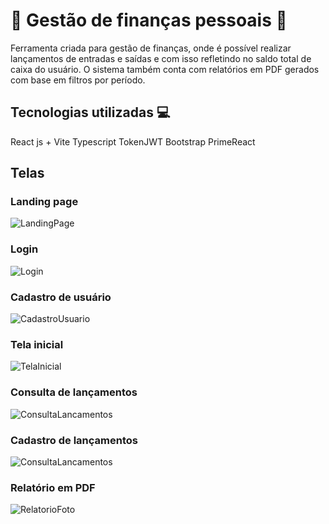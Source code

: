 # :money_with_wings: Gestão de finanças pessoais :money_with_wings:
Ferramenta criada para gestão de finanças, onde é possível realizar lançamentos de entradas e saídas e com isso refletindo no saldo total de caixa do usuário. O sistema também conta com relatórios em PDF gerados com base em filtros por período.

## Tecnologias utilizadas :computer:
React js + Vite
Typescript
TokenJWT
Bootstrap
PrimeReact

## Telas 
### Landing page
![LandingPage](https://github.com/Aleeeeeh/Minhas-finances-Front-end/assets/58706720/7cd75686-bd59-4ea1-ad25-9f929ec2e0b5)

### Login
![Login](https://github.com/Aleeeeeh/Minhas-finances-Front-end/assets/58706720/606d8b72-bd7d-429b-b818-ef4305a93467)

### Cadastro de usuário
![CadastroUsuario](https://github.com/Aleeeeeh/Minhas-finances-Front-end/assets/58706720/918a5b73-644f-42f2-a458-56d7a0fd78bf)

### Tela inicial
![TelaInicial](https://github.com/Aleeeeeh/Minhas-finances-Front-end/assets/58706720/ef4e628d-db24-4abd-96df-6f40f029f5d4)

### Consulta de lançamentos
![ConsultaLancamentos](https://github.com/Aleeeeeh/Minhas-finances-Front-end/assets/58706720/5cbfdc8a-14d7-488e-a963-28946caae368)

### Cadastro de lançamentos
![ConsultaLancamentos](https://github.com/Aleeeeeh/Minhas-finances-Front-end/assets/58706720/7666b75b-2c66-4147-8172-5efb618514f0)

### Relatório em PDF
![RelatorioFoto](https://github.com/Aleeeeeh/Minhas-finances-Front-end/assets/58706720/6933056d-2d7b-488c-aa1e-6da5aca32ecc)




